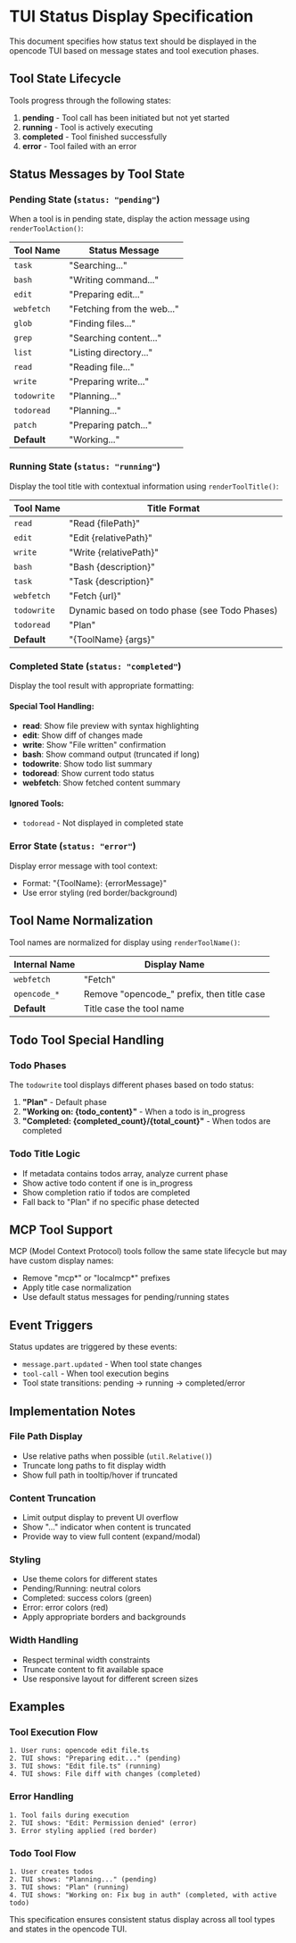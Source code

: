 # TUI Status Display Specification

This document specifies how status text should be displayed in the opencode TUI based on message states and tool execution phases.

## Tool State Lifecycle

Tools progress through the following states:

1. **pending** - Tool call has been initiated but not yet started
2. **running** - Tool is actively executing
3. **completed** - Tool finished successfully
4. **error** - Tool failed with an error

## Status Messages by Tool State

### Pending State (`status: "pending"`)

When a tool is in pending state, display the action message using `renderToolAction()`:

| Tool Name   | Status Message             |
| ----------- | -------------------------- |
| `task`      | "Searching..."             |
| `bash`      | "Writing command..."       |
| `edit`      | "Preparing edit..."        |
| `webfetch`  | "Fetching from the web..." |
| `glob`      | "Finding files..."         |
| `grep`      | "Searching content..."     |
| `list`      | "Listing directory..."     |
| `read`      | "Reading file..."          |
| `write`     | "Preparing write..."       |
| `todowrite` | "Planning..."              |
| `todoread`  | "Planning..."              |
| `patch`     | "Preparing patch..."       |
| **Default** | "Working..."               |

### Running State (`status: "running"`)

Display the tool title with contextual information using `renderToolTitle()`:

| Tool Name   | Title Format                                  |
| ----------- | --------------------------------------------- |
| `read`      | "Read {filePath}"                             |
| `edit`      | "Edit {relativePath}"                         |
| `write`     | "Write {relativePath}"                        |
| `bash`      | "Bash {description}"                          |
| `task`      | "Task {description}"                          |
| `webfetch`  | "Fetch {url}"                                 |
| `todowrite` | Dynamic based on todo phase (see Todo Phases) |
| `todoread`  | "Plan"                                        |
| **Default** | "{ToolName} {args}"                           |

### Completed State (`status: "completed"`)

Display the tool result with appropriate formatting:

#### Special Tool Handling:

- **read**: Show file preview with syntax highlighting
- **edit**: Show diff of changes made
- **write**: Show "File written" confirmation
- **bash**: Show command output (truncated if long)
- **todowrite**: Show todo list summary
- **todoread**: Show current todo status
- **webfetch**: Show fetched content summary

#### Ignored Tools:

- `todoread` - Not displayed in completed state

### Error State (`status: "error"`)

Display error message with tool context:

- Format: "{ToolName}: {errorMessage}"
- Use error styling (red border/background)

## Tool Name Normalization

Tool names are normalized for display using `renderToolName()`:

| Internal Name | Display Name                                |
| ------------- | ------------------------------------------- |
| `webfetch`    | "Fetch"                                     |
| `opencode_*`  | Remove "opencode\_" prefix, then title case |
| **Default**   | Title case the tool name                    |

## Todo Tool Special Handling

### Todo Phases

The `todowrite` tool displays different phases based on todo status:

1. **"Plan"** - Default phase
2. **"Working on: {todo_content}"** - When a todo is in_progress
3. **"Completed: {completed_count}/{total_count}"** - When todos are completed

### Todo Title Logic

- If metadata contains todos array, analyze current phase
- Show active todo content if one is in_progress
- Show completion ratio if todos are completed
- Fall back to "Plan" if no specific phase detected

## MCP Tool Support

MCP (Model Context Protocol) tools follow the same state lifecycle but may have custom display names:

- Remove "mcp*" or "localmcp*" prefixes
- Apply title case normalization
- Use default status messages for pending/running states

## Event Triggers

Status updates are triggered by these events:

- `message.part.updated` - When tool state changes
- `tool-call` - When tool execution begins
- Tool state transitions: pending → running → completed/error

## Implementation Notes

### File Path Display

- Use relative paths when possible (`util.Relative()`)
- Truncate long paths to fit display width
- Show full path in tooltip/hover if truncated

### Content Truncation

- Limit output display to prevent UI overflow
- Show "..." indicator when content is truncated
- Provide way to view full content (expand/modal)

### Styling

- Use theme colors for different states
- Pending/Running: neutral colors
- Completed: success colors (green)
- Error: error colors (red)
- Apply appropriate borders and backgrounds

### Width Handling

- Respect terminal width constraints
- Truncate content to fit available space
- Use responsive layout for different screen sizes

## Examples

### Tool Execution Flow

```
1. User runs: opencode edit file.ts
2. TUI shows: "Preparing edit..." (pending)
3. TUI shows: "Edit file.ts" (running)
4. TUI shows: File diff with changes (completed)
```

### Error Handling

```
1. Tool fails during execution
2. TUI shows: "Edit: Permission denied" (error)
3. Error styling applied (red border)
```

### Todo Tool Flow

```
1. User creates todos
2. TUI shows: "Planning..." (pending)
3. TUI shows: "Plan" (running)
4. TUI shows: "Working on: Fix bug in auth" (completed, with active todo)
```

This specification ensures consistent status display across all tool types and states in the opencode TUI.
